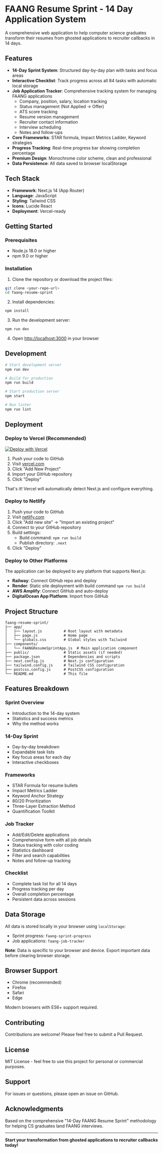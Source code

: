 # FAANG Resume Sprint - 14 Day Application System

A comprehensive web application to help computer science graduates transform their resumes from ghosted applications to recruiter callbacks in 14 days.

## Features

- **14-Day Sprint System**: Structured day-by-day plan with tasks and focus areas
- **Interactive Checklist**: Track progress across all 84 tasks with automatic local storage
- **Job Application Tracker**: Comprehensive tracking system for managing FAANG applications
  - Company, position, salary, location tracking
  - Status management (Not Applied → Offer)
  - ATS score tracking
  - Resume version management
  - Recruiter contact information
  - Interview scheduling
  - Notes and follow-ups
- **Core Frameworks**: STAR formula, Impact Metrics Ladder, Keyword strategies
- **Progress Tracking**: Real-time progress bar showing completion percentage
- **Premium Design**: Monochrome color scheme, clean and professional
- **Data Persistence**: All data saved to browser localStorage

## Tech Stack

- **Framework**: Next.js 14 (App Router)
- **Language**: JavaScript
- **Styling**: Tailwind CSS
- **Icons**: Lucide React
- **Deployment**: Vercel-ready

## Getting Started

### Prerequisites

- Node.js 18.0 or higher
- npm 9.0 or higher

### Installation

1. Clone the repository or download the project files:

```bash
git clone <your-repo-url>
cd faang-resume-sprint
```

2. Install dependencies:

```bash
npm install
```

3. Run the development server:

```bash
npm run dev
```

4. Open [http://localhost:3000](http://localhost:3000) in your browser

## Development

```bash
# Start development server
npm run dev

# Build for production
npm run build

# Start production server
npm start

# Run linter
npm run lint
```

## Deployment

### Deploy to Vercel (Recommended)

[![Deploy with Vercel](https://vercel.com/button)](https://vercel.com/new/clone?repository-url=https://github.com/yourusername/faang-resume-sprint)

1. Push your code to GitHub
2. Visit [vercel.com](https://vercel.com)
3. Click "Add New Project"
4. Import your GitHub repository
5. Click "Deploy"

That's it! Vercel will automatically detect Next.js and configure everything.

### Deploy to Netlify

1. Push your code to GitHub
2. Visit [netlify.com](https://netlify.com)
3. Click "Add new site" → "Import an existing project"
4. Connect to your GitHub repository
5. Build settings:
   - Build command: `npm run build`
   - Publish directory: `.next`
6. Click "Deploy"

### Deploy to Other Platforms

The application can be deployed to any platform that supports Next.js:

- **Railway**: Connect GitHub repo and deploy
- **Render**: Static site deployment with build command `npm run build`
- **AWS Amplify**: Connect GitHub and auto-deploy
- **DigitalOcean App Platform**: Import from GitHub

## Project Structure

```
faang-resume-sprint/
├── app/
│   ├── layout.js          # Root layout with metadata
│   ├── page.js            # Home page
│   └── globals.css        # Global styles with Tailwind
├── components/
│   └── FAANGResumeSprintApp.js  # Main application component
├── public/                # Static assets (if needed)
├── package.json           # Dependencies and scripts
├── next.config.js         # Next.js configuration
├── tailwind.config.js     # Tailwind CSS configuration
├── postcss.config.js      # PostCSS configuration
└── README.md              # This file
```

## Features Breakdown

### Sprint Overview
- Introduction to the 14-day system
- Statistics and success metrics
- Why the method works

### 14-Day Sprint
- Day-by-day breakdown
- Expandable task lists
- Key focus areas for each day
- Interactive checkboxes

### Frameworks
- STAR Formula for resume bullets
- Impact Metrics Ladder
- Keyword Anchor Strategy
- 80/20 Prioritization
- Three-Layer Extraction Method
- Quantification Toolkit

### Job Tracker
- Add/Edit/Delete applications
- Comprehensive form with all job details
- Status tracking with color coding
- Statistics dashboard
- Filter and search capabilities
- Notes and follow-up tracking

### Checklist
- Complete task list for all 14 days
- Progress tracking per day
- Overall completion percentage
- Persistent data across sessions

## Data Storage

All data is stored locally in your browser using `localStorage`:

- Sprint progress: `faang-sprint-progress`
- Job applications: `faang-job-tracker`

**Note**: Data is specific to your browser and device. Export important data before clearing browser storage.

## Browser Support

- Chrome (recommended)
- Firefox
- Safari
- Edge

Modern browsers with ES6+ support required.

## Contributing

Contributions are welcome! Please feel free to submit a Pull Request.

## License

MIT License - feel free to use this project for personal or commercial purposes.

## Support

For issues or questions, please open an issue on GitHub.

## Acknowledgments

Based on the comprehensive "14-Day FAANG Resume Sprint" methodology for helping CS graduates land FAANG interviews.

---

**Start your transformation from ghosted applications to recruiter callbacks today!**
